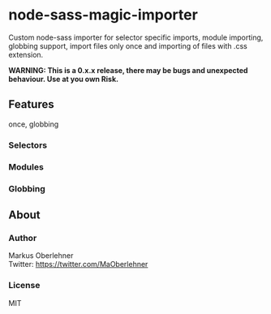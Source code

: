 # node-sass-magic-importer
Custom node-sass importer for selector specific imports, module importing,
globbing support, import files only once and importing of files with .css
extension.

**WARNING: This is a 0.x.x release, there may be bugs and unexpected behaviour.
Use at you own Risk.**

## Features
once, globbing

### Selectors

### Modules

### Globbing

## About
### Author
Markus Oberlehner  
Twitter: https://twitter.com/MaOberlehner

### License
MIT
